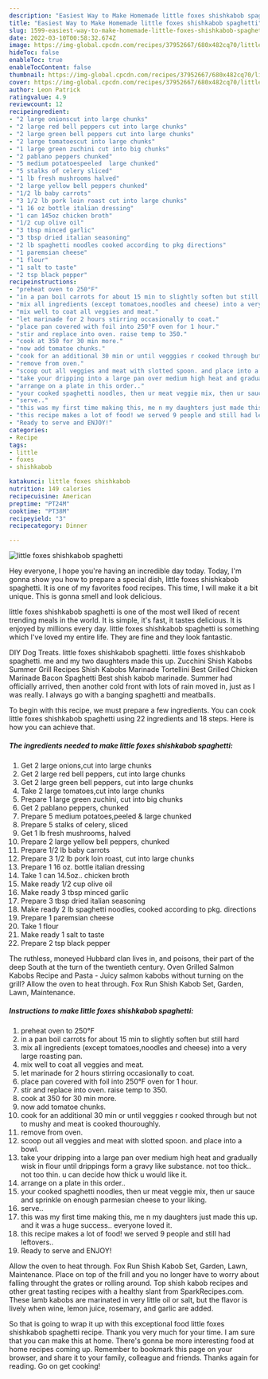 ```yaml
---
description: "Easiest Way to Make Homemade little foxes shishkabob spaghetti"
title: "Easiest Way to Make Homemade little foxes shishkabob spaghetti"
slug: 1599-easiest-way-to-make-homemade-little-foxes-shishkabob-spaghetti
date: 2022-03-10T00:58:32.674Z
image: https://img-global.cpcdn.com/recipes/37952667/680x482cq70/little-foxes-shishkabob-spaghetti-recipe-main-photo.jpg
hideToc: false
enableToc: true
enableTocContent: false
thumbnail: https://img-global.cpcdn.com/recipes/37952667/680x482cq70/little-foxes-shishkabob-spaghetti-recipe-main-photo.jpg
cover: https://img-global.cpcdn.com/recipes/37952667/680x482cq70/little-foxes-shishkabob-spaghetti-recipe-main-photo.jpg
author: Leon Patrick
ratingvalue: 4.9
reviewcount: 12
recipeingredient:
- "2 large onionscut into large chunks"
- "2 large red bell peppers cut into large chunks"
- "2 large green bell peppers cut into large chunks"
- "2 large tomatoescut into large chunks"
- "1 large green zuchini cut into big chunks"
- "2 pablano peppers chunked"
- "5 medium potatoespeeled  large chunked"
- "5 stalks of celery sliced"
- "1 lb fresh mushrooms halved"
- "2 large yellow bell peppers chunked"
- "1/2 lb baby carrots"
- "3 1/2 lb pork loin roast cut into large chunks"
- "1 16 oz bottle italian dressing"
- "1 can 145oz chicken broth"
- "1/2 cup olive oil"
- "3 tbsp minced garlic"
- "3 tbsp dried italian seasoning"
- "2 lb spaghetti noodles cooked according to pkg directions"
- "1 paremsian cheese"
- "1 flour"
- "1 salt to taste"
- "2 tsp black pepper"
recipeinstructions:
- "preheat oven to 250°F"
- "in a pan boil carrots for about 15 min to slightly soften but still hard"
- "mix all ingredients (except tomatoes,noodles and cheese) into a very large roasting pan."
- "mix well to coat all veggies and meat."
- "let marinade for 2 hours stirring occasionally to coat."
- "place pan covered with foil into 250°F oven for 1 hour."
- "stir and replace into oven. raise temp to 350."
- "cook at 350 for 30 min more."
- "now add tomatoe chunks."
- "cook for an additional 30 min or until vegggies r cooked through but not to mushy and meat is cooked thouroughly."
- "remove from oven."
- "scoop out all veggies and meat with slotted spoon. and place into a bowl."
- "take your dripping into a large pan over medium high heat and gradually wisk in flour until drippings form a gravy like substance. not too thick.. not too thin. u can decide how thick u would like it."
- "arrange on a plate in this order.."
- "your cooked spaghetti noodles, then ur meat veggie mix, then ur sauce and sprinkle on enough parmesian cheese to your liking."
- "serve.."
- "this was my first time making this, me n my daughters just made this up. and it was a huge success.. everyone loved it."
- "this recipe makes a lot of food! we served 9 people and still had leftovers.."
- "Ready to serve and ENJOY!"
categories:
- Recipe
tags:
- little
- foxes
- shishkabob

katakunci: little foxes shishkabob 
nutrition: 149 calories
recipecuisine: American
preptime: "PT24M"
cooktime: "PT38M"
recipeyield: "3"
recipecategory: Dinner

---
```



![little foxes shishkabob spaghetti](https://img-global.cpcdn.com/recipes/37952667/680x482cq70/little-foxes-shishkabob-spaghetti-recipe-main-photo.jpg)

Hey everyone, I hope you're having an incredible day today. Today, I'm gonna show you how to prepare a special dish, little foxes shishkabob spaghetti. It is one of my favorites food recipes. This time, I will make it a bit unique. This is gonna smell and look delicious.

little foxes shishkabob spaghetti is one of the most well liked of recent trending meals in the world. It is simple, it's fast, it tastes delicious. It is enjoyed by millions every day. little foxes shishkabob spaghetti is something which I've loved my entire life. They are fine and they look fantastic.

DIY Dog Treats. little foxes shishkabob spaghetti. little foxes shishkabob spaghetti. me and my two daughters made this up. Zucchini Shish Kabobs Summer Grill Recipes Shish Kabobs Marinade Tortellini Best Grilled Chicken Marinade Bacon Spaghetti Best shish kabob marinade. Summer had officially arrived, then another cold front with lots of rain moved in, just as I was really. I always go with a banging spaghetti and meatballs.


To begin with this recipe, we must prepare a few ingredients. You can cook little foxes shishkabob spaghetti using 22 ingredients and 18 steps. Here is how you can achieve that.

<!--inarticleads1-->

##### The ingredients needed to make little foxes shishkabob spaghetti:

1. Get 2 large onions,cut into large chunks
1. Get 2 large red bell peppers, cut into large chunks
1. Get 2 large green bell peppers, cut into large chunks
1. Take 2 large tomatoes,cut into large chunks
1. Prepare 1 large green zuchini, cut into big chunks
1. Get 2 pablano peppers, chunked
1. Prepare 5 medium potatoes,peeled &amp; large chunked
1. Prepare 5 stalks of celery, sliced
1. Get 1 lb fresh mushrooms, halved
1. Prepare 2 large yellow bell peppers, chunked
1. Prepare 1/2 lb baby carrots
1. Prepare 3 1/2 lb pork loin roast, cut into large chunks
1. Prepare 1 16 oz. bottle italian dressing
1. Take 1 can 14.5oz.. chicken broth
1. Make ready 1/2 cup olive oil
1. Make ready 3 tbsp minced garlic
1. Prepare 3 tbsp dried italian seasoning
1. Make ready 2 lb spaghetti noodles, cooked according to pkg. directions
1. Prepare 1 paremsian cheese
1. Take 1 flour
1. Make ready 1 salt to taste
1. Prepare 2 tsp black pepper


The ruthless, moneyed Hubbard clan lives in, and poisons, their part of the deep South at the turn of the twentieth century. Oven Grilled Salmon Kabobs Recipe and Pasta - Juicy salmon kabobs without turning on the grill? Allow the oven to heat through. Fox Run Shish Kabob Set, Garden, Lawn, Maintenance. 

<!--inarticleads2-->

##### Instructions to make little foxes shishkabob spaghetti:

1. preheat oven to 250°F
1. in a pan boil carrots for about 15 min to slightly soften but still hard
1. mix all ingredients (except tomatoes,noodles and cheese) into a very large roasting pan.
1. mix well to coat all veggies and meat.
1. let marinade for 2 hours stirring occasionally to coat.
1. place pan covered with foil into 250°F oven for 1 hour.
1. stir and replace into oven. raise temp to 350.
1. cook at 350 for 30 min more.
1. now add tomatoe chunks.
1. cook for an additional 30 min or until vegggies r cooked through but not to mushy and meat is cooked thouroughly.
1. remove from oven.
1. scoop out all veggies and meat with slotted spoon. and place into a bowl.
1. take your dripping into a large pan over medium high heat and gradually wisk in flour until drippings form a gravy like substance. not too thick.. not too thin. u can decide how thick u would like it.
1. arrange on a plate in this order..
1. your cooked spaghetti noodles, then ur meat veggie mix, then ur sauce and sprinkle on enough parmesian cheese to your liking.
1. serve..
1. this was my first time making this, me n my daughters just made this up. and it was a huge success.. everyone loved it.
1. this recipe makes a lot of food! we served 9 people and still had leftovers..
1. Ready to serve and ENJOY!

Allow the oven to heat through. Fox Run Shish Kabob Set, Garden, Lawn, Maintenance. Place on top of the frill and you no longer have to worry about falling throught the grates or rolling around. Top shish kabob recipes and other great tasting recipes with a healthy slant from SparkRecipes.com. These lamb kabobs are marinated in very little oil or salt, but the flavor is lively when wine, lemon juice, rosemary, and garlic are added. 

So that is going to wrap it up with this exceptional food little foxes shishkabob spaghetti recipe. Thank you very much for your time. I am sure that you can make this at home. There's gonna be more interesting food at home recipes coming up. Remember to bookmark this page on your browser, and share it to your family, colleague and friends. Thanks again for reading. Go on get cooking!
